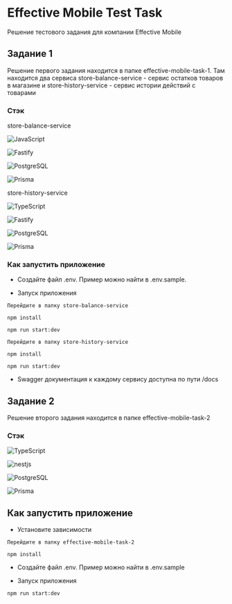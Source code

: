 # Effective Mobile Test Task

Решение тестового задания для компании Effective Mobile

## Задание 1

Решение первого задания находится в папке effective-mobile-task-1. Там находится два сервиса store-balance-service - сервис остатков товаров в магазине и store-history-service - сервис истории действий с товарами

### Стэк

store-balance-service

![JavaScript](https://img.shields.io/badge/JavaScript-323330?style=for-the-badge&logo=javascript&logoColor=F7DF1E)

![Fastify](https://img.shields.io/badge/fastify-202020?style=for-the-badge&logo=fastify&logoColor=white)

![PostgreSQL](https://img.shields.io/badge/PostgreSQL-316192?style=for-the-badge&logo=postgresql&logoColor=white)

![Prisma](https://img.shields.io/badge/Prisma-3982CE?style=for-the-badge&logo=Prisma&logoColor=white)

store-history-service

![TypeScript](https://img.shields.io/badge/TypeScript-007ACC?style=for-the-badge&logo=typescript&logoColor=white)

![Fastify](https://img.shields.io/badge/fastify-202020?style=for-the-badge&logo=fastify&logoColor=white)

![PostgreSQL](https://img.shields.io/badge/PostgreSQL-316192?style=for-the-badge&logo=postgresql&logoColor=white)

![Prisma](https://img.shields.io/badge/Prisma-3982CE?style=for-the-badge&logo=Prisma&logoColor=white)

### Как запустить приложение

- Создайте файл .env. Пример можно найти в .env.sample.

- Запуск приложения

```
Перейдите в папку store-balance-service

npm install

npm run start:dev
```

```
Перейдите в папку store-history-service

npm install

npm run start:dev
```

- Swagger документация к каждому сервису доступна по пути /docs

## Задание 2

Решение второго задания находится в папке effective-mobile-task-2

### Стэк

![TypeScript](https://img.shields.io/badge/TypeScript-007ACC?style=for-the-badge&logo=typescript&logoColor=white)

![nestjs](https://img.shields.io/badge/nestjs-E0234E?style=for-the-badge&logo=nestjs&logoColor=white)

![PostgreSQL](https://img.shields.io/badge/PostgreSQL-316192?style=for-the-badge&logo=postgresql&logoColor=white)

![Prisma](https://img.shields.io/badge/Prisma-3982CE?style=for-the-badge&logo=Prisma&logoColor=white)

## Как запустить приложение

- Установите зависимости

```
Перейдите в папку effective-mobile-task-2

npm install
```

- Создайте файл .env. Пример можно найти в .env.sample

- Запуск приложения

```
npm run start:dev
```
